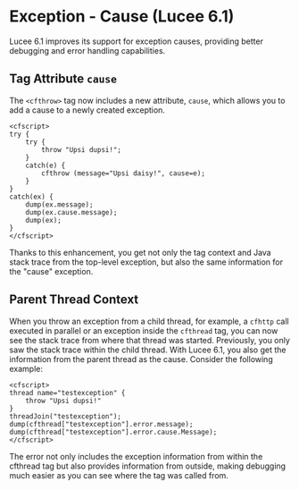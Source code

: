 <!--
{
  "title": "Exception - Cause",
  "id": "exception-cause",
  "since": "6.1",
  "keywords": [
    "exception",
    "error",
    "cause",
    "thread",
    "parent"
  ]
}
-->
# Exception - Cause (Lucee 6.1)

Lucee 6.1 improves its support for exception causes, providing better debugging and error handling capabilities.

## Tag Attribute `cause`

The `<cfthrow>` tag now includes a new attribute, `cause`, which allows you to add a cause to a newly created exception.

```run
<cfscript>
try {
    try {
        throw "Upsi dupsi!";
    }
    catch(e) {
        cfthrow (message="Upsi daisy!", cause=e);
    }
}
catch(ex) {
    dump(ex.message);
    dump(ex.cause.message);
    dump(ex);
}
</cfscript>
```

Thanks to this enhancement, you get not only the tag context and Java stack trace from the top-level exception, but also the same information for the "cause" exception.


## Parent Thread Context

When you throw an exception from a child thread, for example, a `cfhttp` call executed in parallel or an exception inside the `cfthread` tag, you can now see the stack trace from where that thread was started. Previously, you only saw the stack trace within the child thread. With Lucee 6.1, you also get the information from the parent thread as the cause. Consider the following example:

```lucee
<cfscript>
thread name="testexception" {
    throw "Upsi dupsi!"
}
threadJoin("testexception");
dump(cfthread["testexception"].error.message);
dump(cfthread["testexception"].error.cause.Message);
</cfscript>
```

The error not only includes the exception information from within the cfthread tag but also provides information from outside, making debugging much easier as you can see where the tag was called from.

